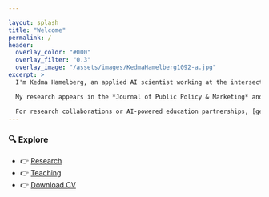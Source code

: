```yaml
---

layout: splash
title: "Welcome"
permalink: /
header:
  overlay_color: "#000"
  overlay_filter: "0.3"
  overlay_image: "/assets/images/KedmaHamelberg1092-a.jpg"
excerpt: >
  I'm Kedma Hamelberg, an applied AI scientist working at the intersection of marketing, business, and society. AI is both my method and object of research: methodologically, I apply NLP, machine learning, deep learning, and AI agents to analyze public discourse; conceptually, I examine how AI technologies reshape consumer behavior, business strategy, and societal norms.

  My research appears in the *Journal of Public Policy & Marketing* and is presented at top conferences such as EMAC and AMS. I teach Digital Marketing & Analytics and Applied AI for Marketing to diverse master’s cohorts in Business Administration.

  For research collaborations or AI-powered education partnerships, [get in touch](mailto:kedma@hamelberg-ai.com).
---
```


### 🔍 Explore

- 👉 [Research](/research/)
- 👉 [Teaching](/teaching/)
- 👉 [Download CV](/cv/)
